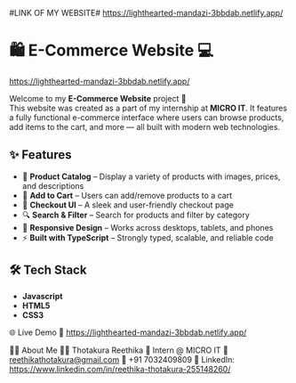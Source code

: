 #LINK OF MY WEBSITE#
https://lighthearted-mandazi-3bbdab.netlify.app/

# 🛍️ E-Commerce Website 💻
https://lighthearted-mandazi-3bbdab.netlify.app/


Welcome to my **E-Commerce Website** project 🛒  
This website was created as a part of my internship at **MICRO IT**. It features a fully functional e-commerce interface where users can browse products, add items to the cart, and more — all built with modern web technologies.

## ✨ Features

- 🧩 **Product Catalog** – Display a variety of products with images, prices, and descriptions
- 🛒 **Add to Cart** – Users can add/remove products to a cart
- 🧾 **Checkout UI** – A sleek and user-friendly checkout page
- 🔍 **Search & Filter** – Search for products and filter by category
- 📱 **Responsive Design** – Works across desktops, tablets, and phones
- ⚡ **Built with TypeScript** – Strongly typed, scalable, and reliable code

## 🛠️ Tech Stack
- **Javascript**
- **HTML5**
- **CSS3**

🌐 Live Demo
🔗 https://lighthearted-mandazi-3bbdab.netlify.app/

🙋‍♀️ About Me
👩‍💻 Thotakura Reethika
💼 Intern @ MICRO IT
📧 reethikathotakura@gmail.com
📱 +91 7032409809
🔗 LinkedIn: https://www.linkedin.com/in/reethika-thotakura-255148260/









